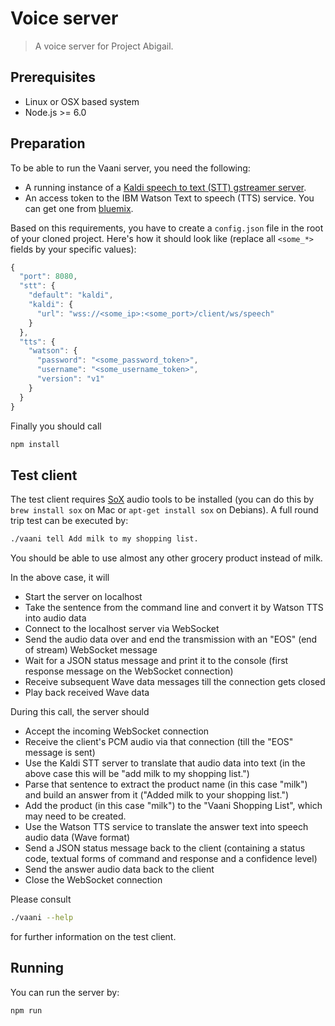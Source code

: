 # Voice server

> A voice server for Project Abigail.

## Prerequisites
- Linux or OSX based system
- Node.js >= 6.0

Preparation
-----------
To be able to run the Vaani server, you need the following:
- A running instance of a [Kaldi speech to text (STT) gstreamer server](https://github.com/alumae/kaldi-gstreamer-server).
- An access token to the IBM Watson Text to speech (TTS) service. You can get one from [bluemix](https://bluemix.net).

Based on this requirements, you have to create a ```config.json``` file in the root of your cloned project. Here's how it should look like (replace all ```<some_*>``` fields by your specific values):

``` javascript
{
  "port": 8080,
  "stt": {
    "default": "kaldi",
    "kaldi": {
      "url": "wss://<some_ip>:<some_port>/client/ws/speech"
    }
  },
  "tts": {
    "watson": {
      "password": "<some_password_token>",
      "username": "<some_username_token>",
      "version": "v1"
    }
  }
}
```

Finally you should call
``` sh
npm install
```

Test client
-----------
The test client requires [SoX](http://sox.sourceforge.net/) audio tools to be installed (you can do this by ```brew install sox``` on Mac or ```apt-get install sox``` on Debians).
A full round trip test can be executed by:
``` sh
./vaani tell Add milk to my shopping list.
```
You should be able to use almost any other grocery product instead of milk.

In the above case, it will
- Start the server on localhost
- Take the sentence from the command line and convert it by Watson TTS into audio data
- Connect to the localhost server via WebSocket
- Send the audio data over and end the transmission with an "EOS" (end of stream) WebSocket message
- Wait for a JSON status message and print it to the console (first response message on the WebSocket connection)
- Receive subsequent Wave data messages till the connection gets closed
- Play back received Wave data

During this call, the server should
- Accept the incoming WebSocket connection
- Receive the client's PCM audio via that connection (till the "EOS" message is sent)
- Use the Kaldi STT server to translate that audio data into text (in the above case this will be "add milk to my shopping list.")
- Parse that sentence to extract the product name (in this case "milk") and build an answer from it ("Added milk to your shopping list.")
- Add the product (in this case "milk") to the "Vaani Shopping List", which may need to be created.
- Use the Watson TTS service to translate the answer text into speech audio data (Wave format)
- Send a JSON status message back to the client (containing a status code, textual forms of command and response and a confidence level)
- Send the answer audio data back to the client
- Close the WebSocket connection

Please consult
``` sh
./vaani --help
```
for further information on the test client.

Running
-------
You can run the server by:
``` sh
npm run
```

